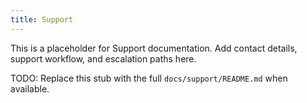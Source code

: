 ```yaml
---
title: Support
---
```


This is a placeholder for Support documentation. Add contact details, support workflow, and escalation paths here.

TODO: Replace this stub with the full `docs/support/README.md` when available.
